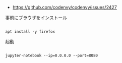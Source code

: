 - https://github.com/codenvy/codenvy/issues/2427

事前にブラウザをインストール

```

apt install -y firefox

```

起動

```

jupyter-notebook --ip=0.0.0.0 --port=8080

```
